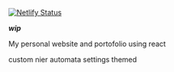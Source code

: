 [![Netlify Status](https://api.netlify.com/api/v1/badges/3cc0a812-ff1d-46c8-99fe-47619f31982a/deploy-status)](https://app.netlify.com/sites/echtra/deploys)

***wip***

My personal website and portofolio using react

custom nier automata settings themed
